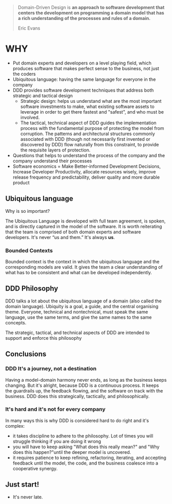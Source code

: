 > Domain-Driven Design is **an approach to software development that centers the development on programming a domain model that has a rich understanding of the processes and rules of a domain.** 
> 
>  Eric Evans
>


# WHY

- Put domain experts and developers on a level playing field, which produces software that makes perfect sense to the business, not just the coders
- Ubiquitous language: having the same language for everyone in the company
- DDD provides software development techniques that address both strategic and tactical design
    - Strategic design: helps us understand what are the most important software investments to make, what existing software assets to leverage in order to get there fastest and "safest", and who must be involved.
    - The tactical, technical aspect of DDD guides the implementation process with the fundamental purpose of protecting the model from corruption. The patterns and architectural structures commonly associated with DDD (though not necessarily first invented or discovered by DDD) flow naturally from this constraint, to provide the requisite layers of protection.
- Questions that helps to understand the process of the company and the company understand their processes
- Software economics = Make Better-informed Development Decisions, Increase Developer Productivity, allocate resources wisely, improve release frequency and predictability, deliver quality and more durable product

## Ubiquitous language

Why is so important?

The Ubiquitous Language is developed with full team agreement, is spoken, and is directly captured in the model of the software. It is worth reiterating that the team is comprised of both domain experts and software developers. It's never “us and them.” It's always **us**.

### **Bounded Contexts**

Bounded context is the context in which the ubiquitous language and the corresponding models are valid. It gives the team a clear understanding of what has to be consistent and what can be developed independently.

## DDD Philosophy

DDD talks a lot about the ubiquitous language of a domain (also called the domain language). Ubiquity is a goal, a guide, and the central organising theme. Everyone, technical and nontechnical, must speak the same language, use the same terms, and give the same names to the same concepts.

The strategic, tactical, and technical aspects of DDD are intended to support and enforce this philosophy

## Conclusions

### DDD It's **a journey, not a destination**

Having a model-domain harmony never ends, as long as the business keeps changing. But it's alright, because DDD is a continuous process. It keeps the guardrails up, the feedback flowing, and the software on track with the business. DDD does this strategically, tactically, and philosophically.

### It's hard and it's not for every company

In many ways this is why DDD is considered hard to do right and it's complex: 

- it takes discipline to adhere to the philosophy. Lot of times you will struggle thinking if you are doing it wrong
- you will have to keep asking "What does this really mean?" and "Why does this happen?"until the deeper model is uncovered.
- it requires patience to keep refining, refactoring, iterating, and accepting feedback until the model, the code, and the business coalesce into a cooperative synergy.

## Just start!

- It's never late.
